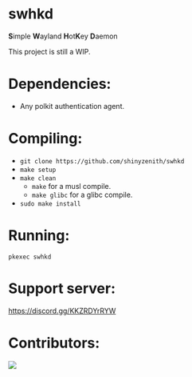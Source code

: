 # swhkd
**S**imple **W**ayland **H**ot**K**ey **D**aemon

This project is still a WIP.

# Dependencies:
+ Any polkit authentication agent.

# Compiling:
+ `git clone https://github.com/shinyzenith/swhkd`
+ `make setup`
+ `make clean`
	+ `make` for a musl compile.
	+ `make glibc` for a glibc compile.
+ `sudo make install`

# Running:
`pkexec swhkd`

# Support server:
https://discord.gg/KKZRDYrRYW

# Contributors:
<img src="https://contrib.rocks/image?repo=shinyzenith/swhkd" />

